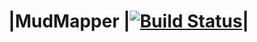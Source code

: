 |MudMapper |[![Build Status](https://travis-ci.org/thornag/MudMapper.png)](https://travis-ci.org/thornag/MudMapper)|
=========
